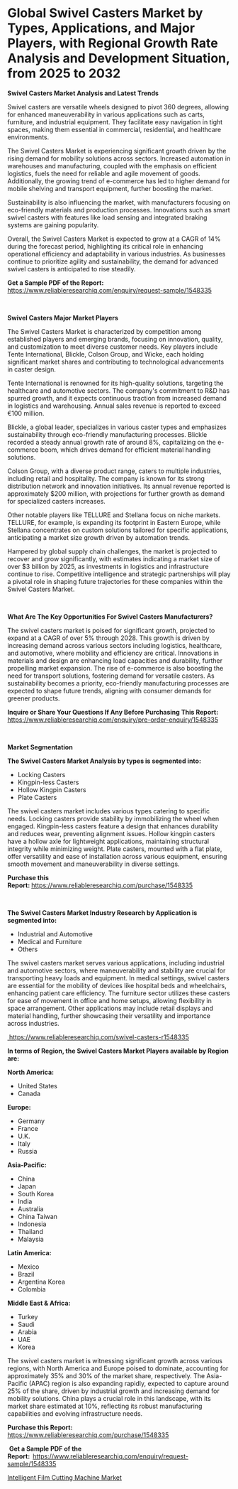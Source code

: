 <p><h1>Global Swivel Casters Market by Types, Applications, and Major Players, with Regional Growth Rate Analysis and Development Situation, from 2025 to 2032</h1></p><p><strong>Swivel Casters Market Analysis and Latest Trends</strong></p>
<p><p>Swivel casters are versatile wheels designed to pivot 360 degrees, allowing for enhanced maneuverability in various applications such as carts, furniture, and industrial equipment. They facilitate easy navigation in tight spaces, making them essential in commercial, residential, and healthcare environments.</p><p>The Swivel Casters Market is experiencing significant growth driven by the rising demand for mobility solutions across sectors. Increased automation in warehouses and manufacturing, coupled with the emphasis on efficient logistics, fuels the need for reliable and agile movement of goods. Additionally, the growing trend of e-commerce has led to higher demand for mobile shelving and transport equipment, further boosting the market.</p><p>Sustainability is also influencing the market, with manufacturers focusing on eco-friendly materials and production processes. Innovations such as smart swivel casters with features like load sensing and integrated braking systems are gaining popularity.</p><p>Overall, the Swivel Casters Market is expected to grow at a CAGR of 14% during the forecast period, highlighting its critical role in enhancing operational efficiency and adaptability in various industries. As businesses continue to prioritize agility and sustainability, the demand for advanced swivel casters is anticipated to rise steadily.</p></p>
<p><strong>Get a Sample PDF of the Report:&nbsp;</strong> <a href="https://www.reliableresearchiq.com/enquiry/request-sample/1548335?utm_campaign=2926&utm_medium=2&utm_source=Github&utm_content=ia&utm_term=10042025&utm_id=swivel-casters">https://www.reliableresearchiq.com/enquiry/request-sample/1548335</a></p>
<p>&nbsp;</p>
<p><strong>Swivel Casters Major Market Players</strong></p>
<p><p>The Swivel Casters Market is characterized by competition among established players and emerging brands, focusing on innovation, quality, and customization to meet diverse customer needs. Key players include Tente International, Blickle, Colson Group, and Wicke, each holding significant market shares and contributing to technological advancements in caster design.</p><p>Tente International is renowned for its high-quality solutions, targeting the healthcare and automotive sectors. The company's commitment to R&D has spurred growth, and it expects continuous traction from increased demand in logistics and warehousing. Annual sales revenue is reported to exceed €100 million.</p><p>Blickle, a global leader, specializes in various caster types and emphasizes sustainability through eco-friendly manufacturing processes. Blickle recorded a steady annual growth rate of around 8%, capitalizing on the e-commerce boom, which drives demand for efficient material handling solutions.</p><p>Colson Group, with a diverse product range, caters to multiple industries, including retail and hospitality. The company is known for its strong distribution network and innovation initiatives. Its annual revenue reported is approximately $200 million, with projections for further growth as demand for specialized casters increases.</p><p>Other notable players like TELLURE and Stellana focus on niche markets. TELLURE, for example, is expanding its footprint in Eastern Europe, while Stellana concentrates on custom solutions tailored for specific applications, anticipating a market size growth driven by automation trends.</p><p>Hampered by global supply chain challenges, the market is projected to recover and grow significantly, with estimates indicating a market size of over $3 billion by 2025, as investments in logistics and infrastructure continue to rise. Competitive intelligence and strategic partnerships will play a pivotal role in shaping future trajectories for these companies within the Swivel Casters Market.</p></p>
<p>&nbsp;</p>
<p><strong>What Are The Key Opportunities For Swivel Casters Manufacturers?</strong></p>
<p><p>The swivel casters market is poised for significant growth, projected to expand at a CAGR of over 5% through 2028. This growth is driven by increasing demand across various sectors including logistics, healthcare, and automotive, where mobility and efficiency are critical. Innovations in materials and design are enhancing load capacities and durability, further propelling market expansion. The rise of e-commerce is also boosting the need for transport solutions, fostering demand for versatile casters. As sustainability becomes a priority, eco-friendly manufacturing processes are expected to shape future trends, aligning with consumer demands for greener products.</p></p>
<p><strong>Inquire or Share Your Questions If Any Before Purchasing This Report:</strong> <a href="https://www.reliableresearchiq.com/enquiry/pre-order-enquiry/1548335?utm_campaign=2926&utm_medium=2&utm_source=Github&utm_content=ia&utm_term=10042025&utm_id=swivel-casters">https://www.reliableresearchiq.com/enquiry/pre-order-enquiry/1548335</a></p>
<p>&nbsp;</p>
<p><strong>Market Segmentation</strong></p>
<p><strong>The Swivel Casters Market Analysis by types is segmented into:</strong></p>
<p><ul><li>Locking Casters</li><li>Kingpin-less Casters</li><li>Hollow Kingpin Casters</li><li>Plate Casters</li></ul></p>
<p><p>The swivel casters market includes various types catering to specific needs. Locking casters provide stability by immobilizing the wheel when engaged. Kingpin-less casters feature a design that enhances durability and reduces wear, preventing alignment issues. Hollow kingpin casters have a hollow axle for lightweight applications, maintaining structural integrity while minimizing weight. Plate casters, mounted with a flat plate, offer versatility and ease of installation across various equipment, ensuring smooth movement and maneuverability in diverse settings.</p></p>
<p><strong>Purchase this Report:&nbsp;</strong><a href="https://www.reliableresearchiq.com/purchase/1548335?utm_campaign=2926&utm_medium=2&utm_source=Github&utm_content=ia&utm_term=10042025&utm_id=swivel-casters">https://www.reliableresearchiq.com/purchase/1548335</a></p>
<p>&nbsp;</p>
<p><strong>The Swivel Casters Market Industry Research by Application is segmented into:</strong></p>
<p><ul><li>Industrial and Automotive</li><li>Medical and Furniture</li><li>Others</li></ul></p>
<p><p>The swivel casters market serves various applications, including industrial and automotive sectors, where maneuverability and stability are crucial for transporting heavy loads and equipment. In medical settings, swivel casters are essential for the mobility of devices like hospital beds and wheelchairs, enhancing patient care efficiency. The furniture sector utilizes these casters for ease of movement in office and home setups, allowing flexibility in space arrangement. Other applications may include retail displays and material handling, further showcasing their versatility and importance across industries.</p></p>
<p><a href="https://www.reliableresearchiq.com/swivel-casters-r1548335?utm_campaign=2926&utm_medium=2&utm_source=Github&utm_content=ia&utm_term=10042025&utm_id=swivel-casters">&nbsp;https://www.reliableresearchiq.com/swivel-casters-r1548335</a></p>
<p><strong>In terms of Region, the Swivel Casters Market Players available by Region are:</strong></p>
<p>
    <p> <strong> North America: </strong>
        <ul>
            <li>United States</li>
            <li>Canada</li>
        </ul>
        </p> 
    <p> <strong> Europe: </strong>
        <ul>
            <li>Germany</li>
            <li>France</li>
            <li>U.K.</li>
            <li>Italy</li>
            <li>Russia</li>
        </ul>
        </p> 
    <p> <strong> Asia-Pacific: </strong>
        <ul>
            <li>China</li>
            <li>Japan</li>
            <li>South Korea</li>
            <li>India</li>
            <li>Australia</li>
            <li>China Taiwan</li>
            <li>Indonesia</li>
            <li>Thailand</li>
            <li>Malaysia</li>
        </ul>
        </p> 
    <p> <strong> Latin America: </strong>
        <ul>
            <li>Mexico</li>
            <li>Brazil</li>
            <li>Argentina Korea</li>
            <li>Colombia</li>
        </ul>
        </p> 
    <p> <strong> Middle East & Africa: </strong>
        <ul>
            <li>Turkey</li>
            <li>Saudi</li>
            <li>Arabia</li>
            <li>UAE</li>
            <li>Korea</li>
        </ul>
    </p>
    </p>
<p><p>The swivel casters market is witnessing significant growth across various regions, with North America and Europe poised to dominate, accounting for approximately 35% and 30% of the market share, respectively. The Asia-Pacific (APAC) region is also expanding rapidly, expected to capture around 25% of the share, driven by industrial growth and increasing demand for mobility solutions. China plays a crucial role in this landscape, with its market share estimated at 10%, reflecting its robust manufacturing capabilities and evolving infrastructure needs.</p></p>
<p><strong>Purchase this Report: </strong><a href="https://www.reliableresearchiq.com/purchase/1548335?utm_campaign=2926&utm_medium=2&utm_source=Github&utm_content=ia&utm_term=10042025&utm_id=swivel-casters">https://www.reliableresearchiq.com/purchase/1548335</a></p>
<p>&nbsp;<strong>Get a Sample PDF of the Report:&nbsp;&nbsp;</strong><a href="https://www.reliableresearchiq.com/enquiry/request-sample/1548335?utm_campaign=2926&utm_medium=2&utm_source=Github&utm_content=ia&utm_term=10042025&utm_id=swivel-casters">https://www.reliableresearchiq.com/enquiry/request-sample/1548335</a></p>
<p><strong></strong></p>
<p><p><a href="https://github.com/giulyankela/Market-Research-Report-List-1/blob/main/intelligent-film-cutting-machine-market.md?utm_campaign=2926&utm_medium=2&utm_source=Github&utm_content=ia&utm_term=10042025&utm_id=swivel-casters">Intelligent Film Cutting Machine Market</a></p></p>